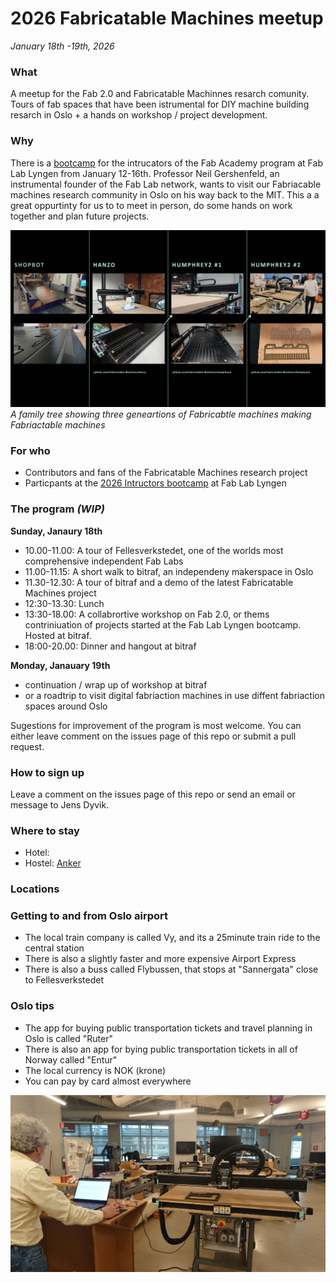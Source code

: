 # 2026 Fabricatable Machines meetup
*January 18th -19th, 2026*

### What

A meetup for the Fab 2.0 and Fabricatable Machinnes resarch comunity. Tours of fab spaces that have been istrumental for DIY machine building resarch in Oslo + a hands on workshop / project development.

### Why

There is a [bootcamp](https://academany.fabcloud.io/fabacademy/2026/bootcamp-instructors/) for the intrucators of the Fab Academy program at Fab Lab Lyngen from January 12-16th. Professor Neil Gershenfeld, an instrumental founder of the Fab Lab network, wants to visit our Fabriacable machines research community in Oslo on his way back to the MIT. This a a great oppurtinty for us to to meet in person, do some hands on work together and plan future projects.

![](/img/fabricatable-machines-second-gen-family-tree.jpg)
*A family tree showing three geneartions of Fabricabtle machines making Fabriactable machines*


### For who

- Contributors and fans of the Fabricatable Machines research project
- Particpants at the [2026 Intructors bootcamp](https://academany.fabcloud.io/fabacademy/2026/bootcamp-instructors/) at Fab Lab Lyngen

### The program *(WIP)*

**Sunday, Janaury 18th**
- 10.00-11.00: A tour of Fellesverkstedet, one of the worlds most comprehensive independent Fab Labs
- 11.00-11.15: A short walk to bitraf, an independeny makerspace in Oslo
- 11.30-12.30: A tour of bitraf and a demo of the latest Fabricatable Machines project
- 12:30-13.30: Lunch
- 13:30-18.00: A collabrortive workshop on Fab 2.0, or thems contriniuation of projects started at the Fab Lab Lyngen bootcamp. Hosted at bitraf.
- 18:00-20.00: Dinner and hangout at bitraf


**Monday, Janauary 19th**
- continuation / wrap up of workshop at bitraf
- or a roadtrip to visit digital fabriaction machines in use diffent fabriaction spaces around Oslo

Sugestions for improvement of the program is most welcome. You can either leave comment on the issues page of this repo or submit a pull request.

### How to sign up

Leave a comment on the issues page of this repo or send an email or message to Jens Dyvik.


### Where to stay
- Hotel: []()
- Hostel: [Anker]()

### Locations

### Getting to and from Oslo airport

- The local train company is called Vy, and its a 25minute train ride to the central station
- There is also a slightly faster and more expensive Airport Express
- There is also a buss called Flybussen, that stops at "Sannergata" close to Fellesverkstedet


### Oslo tips

- The app for buying public transportation tickets and travel planning in Oslo is called "Ruter"
- There is also an app for bying public transportation tickets in all of Norway called "Entur"
- The local currency is NOK (krone)
- You can pay by card almost everywhere

![](/img/neil-testing-humphrey2.jpg)
